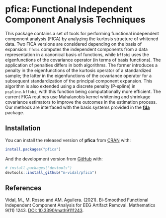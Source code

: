 
<!-- README.md is generated from README.Rmd. Please edit that file -->

# pfica: Functional Independent Component Analysis Techniques

<!-- badges: start -->

<!-- badges: end -->

This package contains a set of tools for performing functional
independent component analysis (FICA) by analyzing the kurtosis
structure of whitened data. Two FICA versions are considered depending
on the basis of expansion: `ffobi` computes the independent components
from a data representation in a canonical basis of functions, while
`kffobi` uses the eigenfunctions of the covariance operator (in terms of
basis functions). The application of penalties differs in both
algorithms. The former introduces a penalty in the eigenfunctions of the
kurtosis operator of a standardized sample; the latter in the
eigenfunctions of the covariance operator for a subsequent
standardization of the principal component expansion. This algorithm is
also extended using a discrete penalty (P-spline) in `pspline.kffobi`,
with this function being computationally more efficient. The current
FICA routines use Mahalanobis kernel whitening and shrinkage covariance
estimators to improve the outcomes in the estimation process. Our
methods are interfaced with the basis systems provided in the
[**fda**](https://CRAN.R-project.org/package=fda) package.

## Installation

You can install the released version of **pfica** from
[CRAN](https://CRAN.R-project.org) with:

``` r
install.packages("pfica")
```

And the development version from [GitHub](https://github.com/) with:

``` r
# install.packages("devtools")
devtools::install_github("m-vidal/pfica")
```

## References

Vidal, M., M. Rosso and AM. Aguilera. (2021). Bi-Smoothed Functional
Independent Component Analysis for EEG Artifact Removal. Mathematics
9(11) 1243.
[DOI: 10.3390/math9111243](https://doi.org/10.3390/math9111243).
